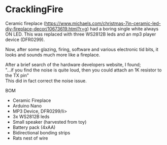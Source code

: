 # CracklingFire
Ceramic fireplace (https://www.michaels.com/christmas-7in-ceramic-led-diy-fireplace-decor/10673619.html?r=g) had a boring single white always ON LED.  This was replaced with three WS2812B leds and an mp3 player device (DFR0299).  
<p>Now, after some glazing, firing, software and various electronic tid bits, it looks and sounds much more like a fireplace.</p>
<p>After a brief search of the hardware developers website, I found;<br>
"...if you find the noise is quite loud, then you could attach an 1K resistor to the TX pin"<br>
This did in fact correct the noise issue.</p>
BOM<br>
<ul>
  <li>Ceramic Fireplace</li>
  <li>Arduino Nano</li>
  <li>MP3 Device, DFR0299/li>
  <li>3x WS2812B leds</li>
  <li>Small speaker (harvested from toy)</li>
  <li>Battery pack (4xAA)</li>
  <li>Bidirectional bonding strips</li>
  <li>Rats nest of wire</li>
</ul>
